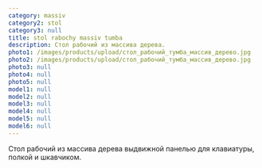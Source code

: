 ```yaml
---
category: massiv
category2: stol
category3: null
title: stol rabochy massiv tumba
description: Cтол рабочий из массива дерева.
photo1: /images/products/upload/стол_рабочий_тумба_массив_дерево.jpg
photo2: /images/products/upload/стол_рабочий_тумба_массив_дерево.jpg
photo3: null
photo4: null
photo5: null
model1: null
model2: null
model3: null
model4: null
model5: null
model6: null
---
```

Cтол рабочий из массива дерева выдвижной панелью для клавиатуры, полкой и шкавчиком.
